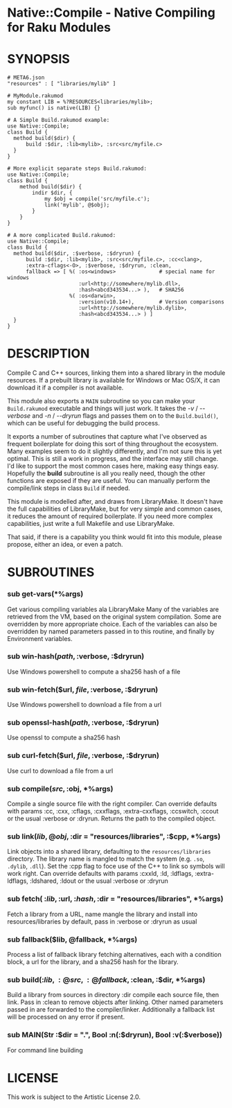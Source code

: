 # Native::Compile - Native Compiling for Raku Modules

# SYNOPSIS

    # META6.json
    "resources" : [ "libraries/mylib" ]

    # MyModule.rakumod
    my constant LIB = %?RESOURCES<libraries/mylib>;
    sub myfunc() is native(LIB) {}

    # A Simple Build.rakumod example:
    use Native::Compile;
    class Build {
      method build($dir) {
          build :$dir, :lib<mylib>, :src<src/myfile.c>
      }
    }

    # More explicit separate steps Build.rakumod:
    use Native::Compile;
    class Build {
        method build($dir) {
            indir $dir, {
                my $obj = compile('src/myfile.c');
                link('mylib', @$obj);
            }
        }
    }

    # A more complicated Build.rakumod:
    use Native::Compile;
    class Build {
      method build($dir, :$verbose, :$dryrun) {
          build :$dir, :lib<mylib>, :src<src/myfile.c>, :cc<clang>,
          :extra-cflags<-O>, :$verbose, :$dryrun, :clean,
          fallback => [ %( :os<windows>              # special name for windows
                           :url<http://somewhere/mylib.dll>,
                           :hash<abcd343534...> ),   # SHA256
                        %( :os<darwin>,
                           :version(v10.14+),        # Version comparisons
                           :url<http://somewhere/mylib.dylib>,
                           :hash<abcd343534...> ) ]
      }
    }

# DESCRIPTION

Compile C and C++ sources, linking them into a shared library in the
module resources.  If a prebuilt library is available for Windows or
Mac OS/X, it can download it if a compiler is not available.

This module also exports a `MAIN` subroutine so you can make your
`Build.rakumod` executable and things will just work.  It takes the
*-v* / *--verbose* and *-n* / *--dryrun* flags and passes them on to
the `Build.build()`, which can be useful for debugging the build
process.

It exports a number of subroutines that capture what I've observed as
frequent boilerplate for doing this sort of thing throughout the
ecosystem.  Many examples seem to do it slightly differently, and I'm
not sure this is yet optimal.  This is still a work in progress, and
the interface may still change.  I'd like to support the most common
cases here, making easy things easy.  Hopefully the **build**
subroutine is all you really need, though the other functions are
exposed if they are useful.  You can manually perform the compile/link
steps in class `Build` if needed.

This module is modelled after, and draws from LibraryMake. It doesn't have
the full capabilities of LibraryMake, but for very simple and common cases,
it reduces the amount of required boilerplate. If you need more complex
capabilities, just write a full Makefile and use LibraryMake.

That said, if there is a capability you think would fit into this module,
please propose, either an idea, or even a patch.

# SUBROUTINES

### sub get-vars(*%args)

Get various compiling variables ala LibraryMake Many of the variables
are retrieved from the VM, based on the original system
compilation. Some are overridden by more appropriate choice. Each of
the variables can also be overridden by named parameters passed in to
this routine, and finally by Environment variables.

### sub win-hash($path, :$verbose, :$dryrun)

Use Windows powershell to compute a sha256 hash of a file

### sub win-fetch($url, $file, :$verbose, :$dryrun)

Use Windows powershell to download a file from a url

### sub openssl-hash($path, :$verbose, :$dryrun)

Use openssl to compute a sha256 hash

### sub curl-fetch($url, $file, :$verbose, :$dryrun)

Use curl to download a file from a url

### sub compile($src, :$obj, *%args)

Compile a single source file with the right compiler.  Can override
defaults with params :cc, :cxx, :cflags, :cxxflags, :extra-cxxflags,
:ccswitch, :ccout or the usual :verbose or :dryrun. Returns the path
to the compiled object.

### sub link($lib, @obj, :$dir = "resources/libraries", :$cpp, *%args)

Link objects into a shared library, defaulting to the
`resources/libraries` directory. The library name is mangled to match
the system (e.g. `.so`, `.dylib`, `.dll`). Set the :cpp flag to foce
use of the C++ to link so symbols will work right. Can override
defaults with params :cxxld, :ld, :ldflags, :extra-ldflags, :ldshared,
:ldout or the usual :verbose or :dryrun

### sub fetch( :$lib, :$url, :$hash, :$dir = "resources/libraries", *%args)

Fetch a library from a URL, name mangle the library and install into
resources/libraries by default, pass in :verbose or :dryrun as usual

### sub fallback($lib, @fallback, *%args)

Process a list of fallback library fetching alternatives, each with a
condition block, a url for the library, and a sha256 hash for the
library.

### sub build(:$lib, :@src, :@fallback, :$clean, :$dir, *%args)

Build a library from sources in directory :dir compile each source
file, then link. Pass in :clean to remove objects after linking. Other
named parameters passed in are forwarded to the
compiler/linker. Additionally a fallback list will be processed on any
error if present.

### sub MAIN(Str :$dir = ".", Bool :n(:$dryrun), Bool :v(:$verbose))

For command line building

# LICENSE

This work is subject to the Artistic License 2.0.
